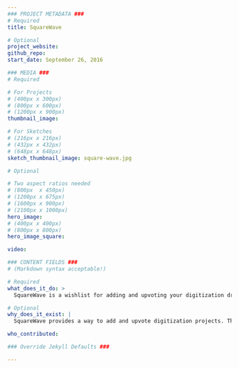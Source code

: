 ```yaml
---
### PROJECT METADATA ###
# Required
title: SquareWave

# Optional
project_website:
github_repo:
start_date: September 26, 2016

### MEDIA ###
# Required

# For Projects
# (400px x 300px)
# (800px x 600px)
# (1200px x 900px)
thumbnail_image:

# For Sketches
# (216px x 216px)
# (432px x 432px)
# (648px x 648px)
sketch_thumbnail_image: square-wave.jpg

# Optional

# Two aspect ratios needed
# (800px  x 450px)
# (1200px x 675px)
# (1600px x 900px)
# (2100px x 1000px)
hero_image:
# (400px x 400px)
# (800px x 800px)
hero_image_square:

video:

### CONTENT FIELDS ###
# (Markdown syntax acceptable!)

# Required
what_does_it_do: >
  SquareWave is a wishlist for adding and upvoting your digitization dreams

# Optional
why_does_it_exist: |
  SquareWave provides a way to add and upvote digitization projects. The intention is create a market place for digitization: a platform that would match up people who have physical archives with available scanners and funding in the hope of adding to and expanding the world wide web.

who_contributed:

### Override Jekyll Defaults ###

---
```

